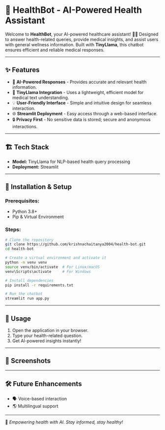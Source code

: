 # 🏥 HealthBot - AI-Powered Health Assistant

Welcome to **HealthBot**, your AI-powered healthcare assistant! 🤖💙 Designed to answer health-related queries, provide medical insights, and assist users with general wellness information. Built with **TinyLlama**, this chatbot ensures efficient and reliable medical responses.

---

## ✨ Features
- 🏥 **AI-Powered Responses** - Provides accurate and relevant health information.
- 🦙 **TinyLlama Integration** - Uses a lightweight, efficient model for medical text understanding.
- 💡 **User-Friendly Interface** - Simple and intuitive design for seamless interaction.
- 🌐 **Streamlit Deployment** - Easy access through a web-based interface.
- 🔒 **Privacy First** - No sensitive data is stored; secure and anonymous interactions.

---

## 🏗️ Tech Stack
- **Model:** TinyLlama for NLP-based health query processing
- **Deployment:** Streamlit

---

## 🚀 Installation & Setup

### Prerequisites:
- Python 3.8+
- Pip & Virtual Environment

### Steps:
```bash
# Clone the repository
git clone https://github.com/krishnachaitanya2004/health-bot.git
cd health-bot

# Create a virtual environment and activate it
python -m venv venv
source venv/bin/activate  # For Linux/macOS
venv\Scripts\activate     # For Windows

# Install dependencies
pip install -r requirements.txt

# Run the chatbot
streamlit run app.py
```

---

## 🎯 Usage
1. Open the application in your browser.
2. Type your health-related question.
3. Get AI-powered insights instantly!

---

## 📸 Screenshots

---

## 🛠️ Future Enhancements
- 🗣️ Voice-based interaction
- 🌎 Multilingual support


---

💙 *Empowering health with AI. Stay informed, stay healthy!*

